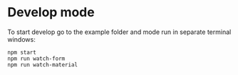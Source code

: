 # Develop mode

To start develop go to the example folder and mode run in separate terminal windows:

```
npm start
npm run watch-form
npm run watch-material
```
